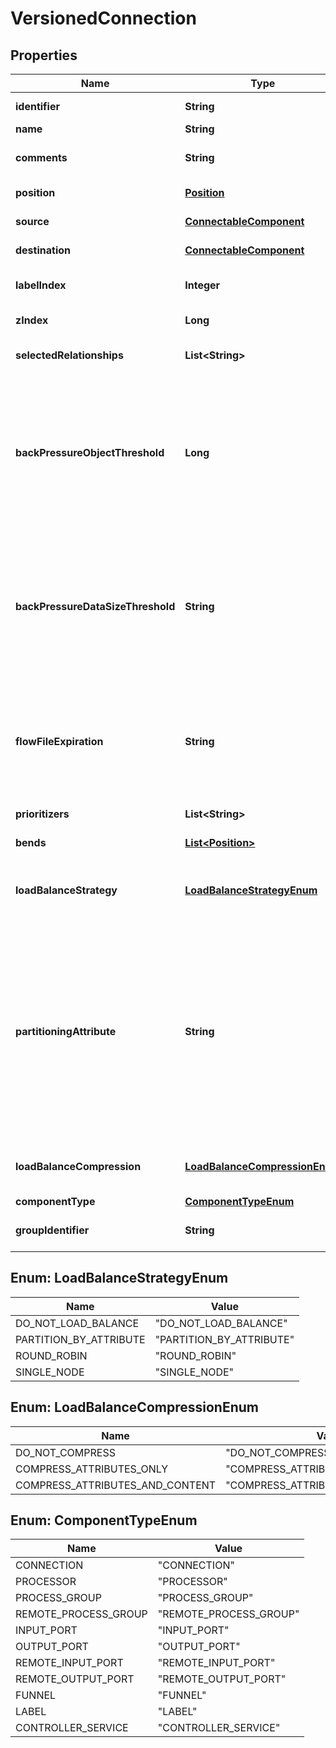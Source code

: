 
# VersionedConnection

## Properties
Name | Type | Description | Notes
------------ | ------------- | ------------- | -------------
**identifier** | **String** | The component&#39;s unique identifier |  [optional]
**name** | **String** | The component&#39;s name |  [optional]
**comments** | **String** | The user-supplied comments for the component |  [optional]
**position** | [**Position**](Position.md) | The component&#39;s position on the graph |  [optional]
**source** | [**ConnectableComponent**](ConnectableComponent.md) | The source of the connection. |  [optional]
**destination** | [**ConnectableComponent**](ConnectableComponent.md) | The destination of the connection. |  [optional]
**labelIndex** | **Integer** | The index of the bend point where to place the connection label. |  [optional]
**zIndex** | **Long** | The z index of the connection. |  [optional]
**selectedRelationships** | **List&lt;String&gt;** | The selected relationship that comprise the connection. |  [optional]
**backPressureObjectThreshold** | **Long** | The object count threshold for determining when back pressure is applied. Updating this value is a passive change in the sense that it won&#39;t impact whether existing files over the limit are affected but it does help feeder processors to stop pushing too much into this work queue. |  [optional]
**backPressureDataSizeThreshold** | **String** | The object data size threshold for determining when back pressure is applied. Updating this value is a passive change in the sense that it won&#39;t impact whether existing files over the limit are affected but it does help feeder processors to stop pushing too much into this work queue. |  [optional]
**flowFileExpiration** | **String** | The amount of time a flow file may be in the flow before it will be automatically aged out of the flow. Once a flow file reaches this age it will be terminated from the flow the next time a processor attempts to start work on it. |  [optional]
**prioritizers** | **List&lt;String&gt;** | The comparators used to prioritize the queue. |  [optional]
**bends** | [**List&lt;Position&gt;**](Position.md) | The bend points on the connection. |  [optional]
**loadBalanceStrategy** | [**LoadBalanceStrategyEnum**](#LoadBalanceStrategyEnum) | The Strategy to use for load balancing data across the cluster, or null, if no Load Balance Strategy has been specified. |  [optional]
**partitioningAttribute** | **String** | The attribute to use for partitioning data as it is load balanced across the cluster. If the Load Balance Strategy is configured to use PARTITION_BY_ATTRIBUTE, the value returned by this method is the name of the FlowFile Attribute that will be used to determine which node in the cluster should receive a given FlowFile. If the Load Balance Strategy is unset or is set to any other value, the Partitioning Attribute has no effect. |  [optional]
**loadBalanceCompression** | [**LoadBalanceCompressionEnum**](#LoadBalanceCompressionEnum) | Whether or not compression should be used when transferring FlowFiles between nodes |  [optional]
**componentType** | [**ComponentTypeEnum**](#ComponentTypeEnum) |  |  [optional]
**groupIdentifier** | **String** | The ID of the Process Group that this component belongs to |  [optional]


<a name="LoadBalanceStrategyEnum"></a>
## Enum: LoadBalanceStrategyEnum
Name | Value
---- | -----
DO_NOT_LOAD_BALANCE | &quot;DO_NOT_LOAD_BALANCE&quot;
PARTITION_BY_ATTRIBUTE | &quot;PARTITION_BY_ATTRIBUTE&quot;
ROUND_ROBIN | &quot;ROUND_ROBIN&quot;
SINGLE_NODE | &quot;SINGLE_NODE&quot;


<a name="LoadBalanceCompressionEnum"></a>
## Enum: LoadBalanceCompressionEnum
Name | Value
---- | -----
DO_NOT_COMPRESS | &quot;DO_NOT_COMPRESS&quot;
COMPRESS_ATTRIBUTES_ONLY | &quot;COMPRESS_ATTRIBUTES_ONLY&quot;
COMPRESS_ATTRIBUTES_AND_CONTENT | &quot;COMPRESS_ATTRIBUTES_AND_CONTENT&quot;


<a name="ComponentTypeEnum"></a>
## Enum: ComponentTypeEnum
Name | Value
---- | -----
CONNECTION | &quot;CONNECTION&quot;
PROCESSOR | &quot;PROCESSOR&quot;
PROCESS_GROUP | &quot;PROCESS_GROUP&quot;
REMOTE_PROCESS_GROUP | &quot;REMOTE_PROCESS_GROUP&quot;
INPUT_PORT | &quot;INPUT_PORT&quot;
OUTPUT_PORT | &quot;OUTPUT_PORT&quot;
REMOTE_INPUT_PORT | &quot;REMOTE_INPUT_PORT&quot;
REMOTE_OUTPUT_PORT | &quot;REMOTE_OUTPUT_PORT&quot;
FUNNEL | &quot;FUNNEL&quot;
LABEL | &quot;LABEL&quot;
CONTROLLER_SERVICE | &quot;CONTROLLER_SERVICE&quot;



